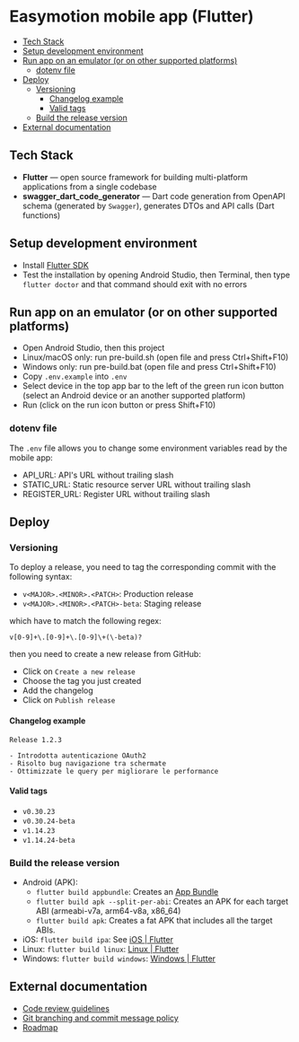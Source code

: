 # Easymotion mobile app (Flutter)

- [Tech Stack](#tech-stack)
- [Setup development environment](#setup-development-environment)
- [Run app on an emulator (or on other supported platforms)](#run-app-on-an-emulator-or-on-other-supported-platforms)
  * [dotenv file](#dotenv-file)
- [Deploy](#deploy)
  * [Versioning](#versioning)
    + [Changelog example](#changelog-example)
    + [Valid tags](#valid-tags)
  * [Build the release version](#build-the-release-version)
- [External documentation](#external-documentation)

## Tech Stack

- **Flutter** — open source framework for building multi-platform applications from a single codebase
- **swagger_dart_code_generator** — Dart code generation from OpenAPI schema (generated by `Swagger`), generates DTOs and API calls (Dart functions)

## Setup development environment

- Install [Flutter SDK](https://docs.flutter.dev/get-started/install)
- Test the installation by opening Android Studio, then Terminal, then type `flutter doctor` and that command should exit with no errors

## Run app on an emulator (or on other supported platforms)

- Open Android Studio, then this project
- Linux/macOS only: run pre-build.sh (open file and press Ctrl+Shift+F10)
- Windows only: run pre-build.bat (open file and press Ctrl+Shift+F10)
- Copy `.env.example` into `.env`
- Select device in the top app bar to the left of the green run icon button (select an Android device or an another supported platform)
- Run (click on the run icon button or press Shift+F10)

### dotenv file

The `.env` file allows you to change some environment variables read by the mobile app:

- API_URL: API's URL without trailing slash
- STATIC_URL: Static resource server URL without trailing slash
- REGISTER_URL: Register URL without trailing slash

## Deploy

### Versioning

To deploy a release, you need to tag the corresponding commit with the following syntax:

- `v<MAJOR>.<MINOR>.<PATCH>`: Production release
- `v<MAJOR>.<MINOR>.<PATCH>-beta`: Staging release

which have to match the following regex:

`v[0-9]+\.[0-9]+\.[0-9]\+(\-beta)?`

then you need to create a new release from GitHub:

- Click on `Create a new release`
- Choose the tag you just created
- Add the changelog
- Click on `Publish release`

#### Changelog example

```
Release 1.2.3

- Introdotta autenticazione OAuth2
- Risolto bug navigazione tra schermate
- Ottimizzate le query per migliorare le performance
```

#### Valid tags

- `v0.30.23`
- `v0.30.24-beta`
- `v1.14.23`
- `v1.14.24-beta`

### Build the release version

- Android (APK):
  - `flutter build appbundle`: Creates an [App Bundle](https://developer.android.com/guide/app-bundle)
  - `flutter build apk --split-per-abi`: Creates an APK for each target ABI (armeabi-v7a, arm64-v8a, x86_64)
  - `flutter build apk`: Creates a fat APK that includes all the target ABIs.
- iOS: `flutter build ipa`: See [iOS | Flutter](https://docs.flutter.dev/deployment/ios)
- Linux: `flutter build linux`: [Linux | Flutter](https://docs.flutter.dev/platform-integration/linux/building)
- Windows: `flutter build windows`: [Windows | Flutter](https://docs.flutter.dev/platform-integration/windows/building)

## External documentation

- [Code review guidelines](https://github.com/IngSW24/easymotion/blob/main/docs/development-guidelines/code-review-guidelines.md)
- [Git branching and commit message policy](https://github.com/IngSW24/easymotion/blob/main/docs/development-guidelines/git-branching-and-commit-message-policy.md)
- [Roadmap](https://github.com/IngSW24/easymotion/blob/main/docs/roadmap.md)
